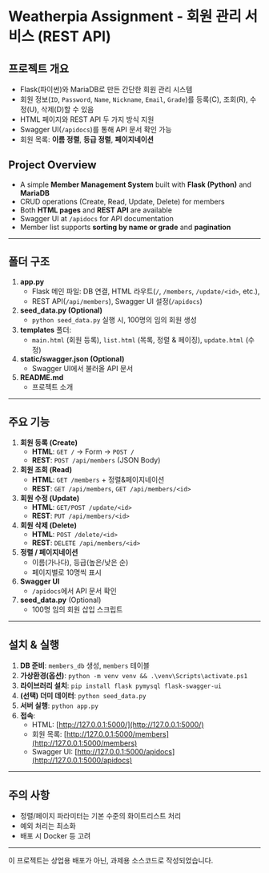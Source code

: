 # Weatherpia Assignment - 회원 관리 서비스 (REST API)

## 프로젝트 개요
- Flask(파이썬)와 MariaDB로 만든 간단한 회원 관리 시스템
- 회원 정보(`ID`, `Password`, `Name`, `Nickname`, `Email`, `Grade`)를 
  등록(C), 조회(R), 수정(U), 삭제(D)할 수 있음
- HTML 페이지와 REST API 두 가지 방식 지원
- Swagger UI(`/apidocs`)를 통해 API 문서 확인 가능
- 회원 목록: **이름 정렬**, **등급 정렬**, **페이지네이션**

## Project Overview
- A simple **Member Management System** built with **Flask (Python)** and **MariaDB**
- CRUD operations (Create, Read, Update, Delete) for members
- Both **HTML pages** and **REST API** are available
- Swagger UI at `/apidocs` for API documentation
- Member list supports **sorting by name or grade** and **pagination**

---

## 폴더 구조

1. **app.py**  
   - Flask 메인 파일: DB 연결, HTML 라우트(`/`, `/members`, `/update/<id>`, etc.),  
   - REST API(`/api/members`), Swagger UI 설정(`/apidocs`)  
2. **seed_data.py (Optional)**  
   - `python seed_data.py` 실행 시, 100명의 임의 회원 생성  
3. **templates** 폴더:  
   - `main.html` (회원 등록), `list.html` (목록, 정렬 & 페이징), `update.html` (수정)  
4. **static/swagger.json (Optional)**  
   - Swagger UI에서 불러올 API 문서
5. **README.md**  
   - 프로젝트 소개

---

## 주요 기능

1. **회원 등록 (Create)**
   - **HTML**: `GET /` → Form → `POST /`  
   - **REST**: `POST /api/members` (JSON Body)
2. **회원 조회 (Read)**
   - **HTML**: `GET /members` + 정렬&페이지네이션
   - **REST**: `GET /api/members`, `GET /api/members/<id>`
3. **회원 수정 (Update)**
   - **HTML**: `GET/POST /update/<id>`
   - **REST**: `PUT /api/members/<id>`
4. **회원 삭제 (Delete)**
   - **HTML**: `POST /delete/<id>`
   - **REST**: `DELETE /api/members/<id>`
5. **정렬 / 페이지네이션**
   - 이름(가나다), 등급(높은/낮은 순)
   - 페이지별로 10명씩 표시
6. **Swagger UI**
   - `/apidocs`에서 API 문서 확인
7. **seed_data.py** (Optional)
   - 100명 임의 회원 삽입 스크립트

---

## 설치 & 실행

1. **DB 준비**: `members_db` 생성, `members` 테이블
2. **가상환경(옵션)**: `python -m venv venv && .\venv\Scripts\activate.ps1`
3. **라이브러리 설치**: `pip install flask pymysql flask-swagger-ui`
4. **(선택) 더미 데이터**: `python seed_data.py`
5. **서버 실행**: `python app.py`
6. **접속**:
   - HTML: [http://127.0.0.1:5000/](http://127.0.0.1:5000/)
   - 회원 목록: [http://127.0.0.1:5000/members](http://127.0.0.1:5000/members)
   - Swagger UI: [http://127.0.0.1:5000/apidocs](http://127.0.0.1:5000/apidocs)

---

## 주의 사항
- 정렬/페이지 파라미터는 기본 수준의 화이트리스트 처리
- 예외 처리는 최소화
- 배포 시 Docker 등 고려

---

이 프로젝트는 상업용 배포가 아닌, 과제용 소스코드로 작성되었습니다.

